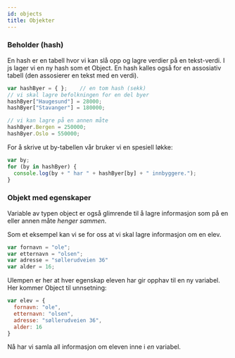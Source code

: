```yaml
---
id: objects
title: Objekter
---
```



### Beholder \(hash\) <a id="beholder-hash"></a>

En hash er en tabell hvor vi kan slå opp og lagre verdier på en tekst-verdi. I js lager vi en ny hash som et Object. En hash kalles også for en assosiativ tabell \(den assosierer en tekst med en verdi\).

```javascript
var hashByer = { };    // en tom hash (sekk)
// vi skal lagre befolkningen for en del byer
hashByer["Haugesund"] = 28000;
hashByer["Stavanger"] = 180000;

// vi kan lagre på en annen måte
hashByer.Bergen = 250000;
hashByer.Oslo = 550000;
```

For å skrive ut by-tabellen vår bruker vi en spesiell løkke:

```javascript
var by;
for (by in hashByer) {
  console.log(by + " har " + hashByer[by] + " innbyggere.");
}
```

### Objekt med egenskaper <a id="objekt-med-egenskaper"></a>

Variable av typen object er også glimrende til å lagre informasjon som på en eller annen måte _henger sammen_.

Som et eksempel kan vi se for oss at vi skal lagre informasjon om en elev.

```javascript
var fornavn = "ole";
var etternavn = "olsen";
var adresse = "søllerudveien 36"
var alder = 16;
```

Ulempen er her at hver egenskap eleven har gir opphav til en ny variabel. Her kommer Object til unnsetning:

```javascript
var elev = {
  fornavn: "ole",
  etternavn: "olsen",
  adresse: "søllerudveien 36",
  alder: 16
}
```

Nå har vi samla all informasjon om eleven inne i _en_ variabel.

